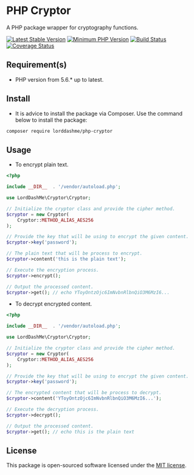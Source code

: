# PHP Cryptor

A PHP package wrapper for cryptography functions.

[![Latest Stable Version](https://img.shields.io/packagist/v/lorddashme/php-cryptor.svg?style=flat-square)](https://packagist.org/packages/lorddashme/php-cryptor) [![Minimum PHP Version](https://img.shields.io/badge/php-%3E%3D%205.6-8892BF.svg?style=flat-square)](https://php.net/) [![Build Status](https://img.shields.io/travis/LordDashMe/php-cryptor/master.svg?style=flat-square)](https://travis-ci.org/LordDashMe/php-cryptor) [![Coverage Status](https://img.shields.io/coveralls/LordDashMe/php-cryptor/master.svg?style=flat-square)](https://coveralls.io/github/LordDashMe/php-cryptor?branch=master)

## Requirement(s)

- PHP version from 5.6.* up to latest.

## Install

- It is advice to install the package via Composer. Use the command below to install the package:

```txt
composer require lorddashme/php-cryptor
```

## Usage

- To encrypt plain text.

```php
<?php

include __DIR__  . '/vendor/autoload.php';

use LordDashMe\Cryptor\Cryptor;

// Initialize the cryptor class and provide the cipher method.
$cryptor = new Cryptor(
    Cryptor::METHOD_ALIAS_AES256
);

// Provide the key that will be using to encrypt the given content.
$cryptor->key('password');

// The plain text that will be process to encrypt.
$cryptor->content('this is the plain text');

// Execute the encryption process.
$cryptor->encrypt();

// Output the processed content.
$cryptor->get(); // echo YToyOntzOjc6ImNvbnRlbnQiO3M6MzI6...
```

- To decrypt encrypted content.

```php
<?php

include __DIR__  . '/vendor/autoload.php';

use LordDashMe\Cryptor\Cryptor;

// Initialize the cryptor class and provide the cipher method.
$cryptor = new Cryptor(
    Cryptor::METHOD_ALIAS_AES256
);

// Provide the key that will be using to encrypt the given content.
$cryptor->key('password');

// The encrypted content that will be process to decrypt.
$cryptor->content('YToyOntzOjc6ImNvbnRlbnQiO3M6MzI6...');

// Execute the decryption process.
$cryptor->decrypt();

// Output the processed content.
$cryptor->get(); // echo this is the plain text
```

## License

This package is open-sourced software licensed under the [MIT license](https://opensource.org/licenses/MIT).
